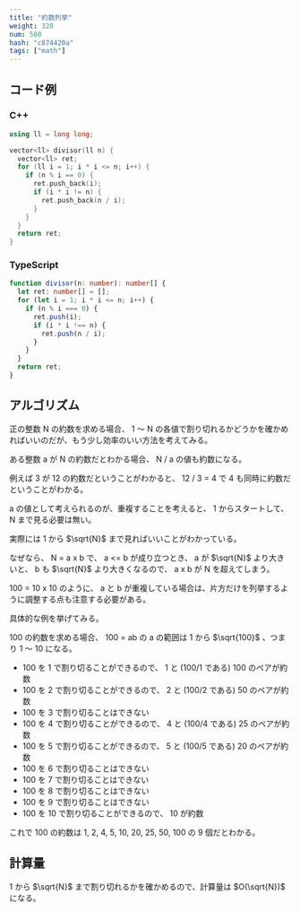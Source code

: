 ```yaml
---
title: "約数列挙"
weight: 320
num: 500
hash: "c874420a"
tags: ["math"]
---
```


## コード例

### C++

```cpp
using ll = long long;

vector<ll> divisor(ll n) {
  vector<ll> ret;
  for (ll i = 1; i * i <= n; i++) {
    if (n % i == 0) {
      ret.push_back(i);
      if (i * i != n) {
        ret.push_back(n / i);
      }
    }
  }
  return ret;
}
```

### TypeScript

```typescript
function divisor(n: number): number[] {
  let ret: number[] = [];
  for (let i = 1; i * i <= n; i++) {
    if (n % i === 0) {
      ret.push(i);
      if (i * i !== n) {
        ret.push(n / i);
      }
    }
  }
  return ret;
}
```

## アルゴリズム

正の整数 N の約数を求める場合、 1 ～ N の各値で割り切れるかどうかを確かめればいいのだが、もう少し効率のいい方法を考えてみる。

ある整数 a が N の約数だとわかる場合、 N / a の値も約数になる。

例えば 3 が 12 の約数だということがわかると、 12 / 3 = 4 で 4 も同時に約数だということがわかる。

a の値として考えられるのが、重複することを考えると、 1 からスタートして、 N まで見る必要は無い。

実際には 1 から $\sqrt{N}$ まで見ればいいことがわかっている。

なぜなら、 N = a x b で、 a <= b が成り立つとき、 a が $\sqrt{N}$ より大きいと、 b も $\sqrt{N}$ より大きくなるので、 a x b が N を超えてしまう。

100 = 10 x 10 のように、 a と b が重複している場合は、片方だけを列挙するように調整する点も注意する必要がある。

具体的な例を挙げてみる。

100 の約数を求める場合、 100 = ab の a の範囲は 1 から $\sqrt{100}$ 、つまり 1 ～ 10 になる。

- 100 を 1 で割り切ることができるので、 1 と (100/1 である) 100 のペアが約数
- 100 を 2 で割り切ることができるので、 2 と (100/2 である) 50 のペアが約数
- 100 を 3 で割り切ることはできない
- 100 を 4 で割り切ることができるので、 4 と (100/4 である) 25 のペアが約数
- 100 を 5 で割り切ることができるので、 5 と (100/5 である) 20 のペアが約数
- 100 を 6 で割り切ることはできない
- 100 を 7 で割り切ることはできない
- 100 を 8 で割り切ることはできない
- 100 を 9 で割り切ることはできない
- 100 を 10 で割り切ることができるので、 10 が約数

これで 100 の約数は 1, 2, 4, 5, 10, 20, 25, 50, 100 の 9 個だとわかる。

## 計算量

1 から $\sqrt{N}$ まで割り切れるかを確かめるので、計算量は $O(\sqrt{N})$ になる。
